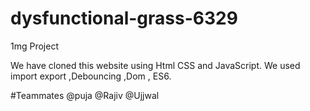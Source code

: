 # dysfunctional-grass-6329
1mg Project


We have cloned this website using Html CSS and JavaScript. We used import export ,Debouncing ,Dom , ES6. 

#Teammates
@puja
@Rajiv
@Ujjwal
